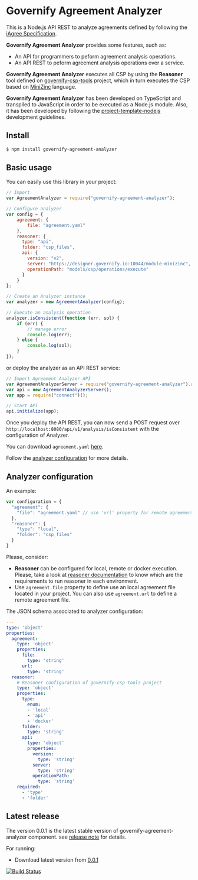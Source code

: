 # Governify Agreement Analyzer
This is a Node.js API REST to analyze agreements defined by following the [iAgree Specification](http://iagree.specs.governify.io/Specification/).

**Governify Agreement Analyzer** provides some features, such as:
 - An API for programmers to peform agreement analysis operations.
 - An API REST to peform agreement analysis operations over a service.

**Governify Agreement Analyzer** executes all CSP by using the **Reasoner** tool defined on [governify-csp-tools](https://github.com/isa-group/governify-csp-tools) project, which in turn executes the CSP based on [MiniZinc](http://www.minizinc.org/) language.

**Governify Agreement Analyzer** has been developed on TypeScript and transpiled to JavaScript in order to be
executed as a Node.js module. Also, it has been developed by following the [project-template-nodejs](https://github.com/isa-group/project-template-nodejs) development guidelines.

## Install
```bash
$ npm install governify-agreement-analyzer
```

## Basic usage
You can easily use this library in your project:
```javascript
// Import
var AgreementAnalyzer = require("governify-agreement-analyzer");

// Configure analyzer
var config = {
    agreement: {
        file: "agreement.yaml"
    },
    reasoner: {
      type: "api",
      folder: "csp_files",
      api: {
        version: "v2",
        server: "https://designer.governify.io:10044/module-minizinc",
        operationPath: "models/csp/operations/execute"
      }
    }
};

// Create an Analyzer instance
var analyzer = new AgreementAnalyzer(config);

// Execute an analysis operation
analyzer.isConsistent(function (err, sol) {
    if (err) {
        // manage error
        console.log(err);
    } else {
        console.log(sol);
    }
});
```
or deploy the analyzer as an API REST service:
```javascript
// Import Agreement Analyzer API
var AgreementAnalyzerServer = require("governify-agreement-analyzer").api;
var api = new AgreementAnalyzerServer();
var app = require("connect")();

// Start API
api.initialize(app);
```
Once you deploy the API REST, you can now send a POST request over `http://localhost:8080/api/v1/analysis/isConsistent` with the configuration of Analyzer.

You can download `agreement.yaml` [here]().

Follow the [analyzer configuration](#analyzer-configuration) for more details.

## Analyzer configuration
An example:
```javascript
var configuration = { 
  "agreement": {
    "file": "agreement.yaml" // use 'url' property for remote agreements 
  },
  "reasoner": {
    "type": "local",
    "folder": "csp_files"
  }
}
```

Please, consider:
  - **Reasoner** can be configured for local, remote or docker execution. Please, take a look at [reasoner documentation](https://github.com/isa-group/governify-csp-tools#reasoner-configuration) to know which are the requirements to run reasoner in each environment.
  - Use `agreement.file` property to define use an local agreement file located in your project. You can also use `agreement.url` to define a remote agreement file.

The JSON schema associated to analyzer configuration:
```yaml
---
type: 'object'
properties:
  agreement:
    type: 'object'
    properties:
      file:
        type: 'string'
      url: 
        type: 'string'
  reasoner:
    # Reasoner configuration of governify-csp-tools project
    type: 'object'
    properties:
      type:
        enum:
        - 'local'
        - 'api'
        - 'docker'
      folder:
        type: 'string' 
      api:
        type: 'object'
        properties:
          version:
            type: 'string'
          server:
            type: 'string'
          operationPath:
            type: 'string'
    required:
      - 'type'
      - 'folder'
```

## Latest release

The version 0.0.1 is the latest stable version of governify-agreement-analyzer component.
see [release note](http://github.com/isa-group/governify-agreement-analyzer/releases/tag/0.0.1) for details.

For running:

- Download latest version from [0.0.1](http://github.com/isa-group/governify-agreement-analyzer/releases/tag/0.0.1)

[![Build Status](https://travis-ci.org/isa-group/governify-agreement-analyzer.svg?branch=master)](https://travis-ci.org/http://github.com/isa-group/governify-agreement-analyzer)